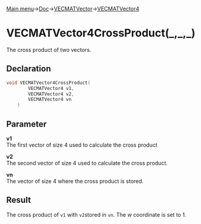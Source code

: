 [Main menu](../../../../Readme.md)->[Doc](../../../VECMATKit.md)->[VECMATVector](../../VECMATVector.md)->[VECMATVector4](../../VECMATVector4.md)

# VECMATVector4CrossProduct(\_,\_,\_)
The cross product of two vectors.

## **Declaration**
```C
void VECMATVector4CrossProduct(
        VECMATVector4 v1,
        VECMATVector4 v2,
        VECMATVector4 vn
    )
```


## **Parameter**
**v1**  
The first vector of size 4 used to calculate the cross product

**v2**  
The second vector of size 4 used to calculate the cross product.

**vn**  
The vector of size 4 where the cross product is stored.

## **Result**
The cross product of `v1` with `v2`stored in `vn`. The _w_ coordinate is set to 1.
